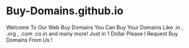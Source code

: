 # Buy-Domains.github.io
Welcome To Our Web Buy Domains You Can Buy Your Domains Like .in , .org , .com .co.in and many more! Just in 1 Dollar Please I Request Buy Domains From Us ! 
